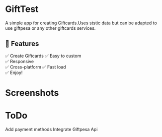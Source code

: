 # GiftTest
A simple app for creating Giftcards.Uses ststic data but can be adapted to use giftpesa or any other giftcards services.

## 🎉 Features

✅ Create Giftcards
✅ Easy to custom</br>
✅ Responsive</br>
✅ Cross-platform
✅ Fast load</br>
✅ Enjoy!

# Screenshots




# ToDo
Add payment methods
Integrate Giftpesa Api
